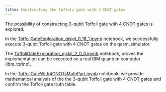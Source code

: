 ```yaml
---
title: Constructing the Toffoli gate with 4 CNOT gates
---
```


The possibility of constructing 3-qubit Toffoli gate with 4 CNOT gates is explored.

In the [ToffoliGateExploration_qiskit_0_18_1.ipynb](https://github.com/samlip-blip/ToffoliGateExploration/blob/main/ToffoliGateExploration_qiskit_0_18_1.ipynb) notebook, we successfully execute 3-qubit Toffoli gate with 4 CNOT gates on the qasm_simulator.

The [ToffoliGateExploration_qiskit_2_0_0.ipynb](https://github.com/samlip-blip/ToffoliGateExploration/blob/main/ToffoliGateExploration_qiskit_2_0_0.ipynb) notebook, proves the implementation can be executed on a real IBM quantum computer (ibm_torino).

In the [ToffoliGateWith4CNOTsMathPart.ipynb](https://github.com/samlip-blip/ToffoliGateExploration/blob/main/ToffoliGateExploration_qiskit_2_0_0.ipynb) notebook, we provide mathematical analysis of the the 3-qubit Toffoli gate with 4 CNOT gates and confirm the Toffoli gate truth table.